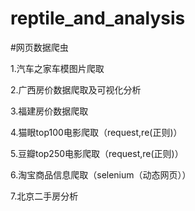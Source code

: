 # reptile_and_analysis

#网页数据爬虫

1.汽车之家车模图片爬取

2.广西房价数据爬取及可视化分析

3.福建房价数据爬取

4.猫眼top100电影爬取（request,re(正则)）

5.豆瓣top250电影爬取（request,re(正则)）

6.淘宝商品信息爬取（selenium（动态网页））

7.北京二手房分析
